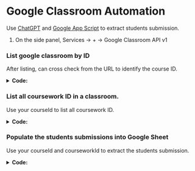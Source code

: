 # Google Classroom Automation

Use [ChatGPT](https://chatgpt.com/) and [Google App Script](https://script.google.com/) to extract students submission.

1. On the side panel, Services -> + -> Google Classroom API v1

### List google classroom by ID

After listing, can cross check from the URL to identify the course ID.

<details style="margin-bottom: 20px;">
  <summary><span style="font-weight: bold;">Code:</span></summary>

```js
function listGoogleClassroomIds() {
  try {
    // Enable the Classroom API in your Google Apps Script project before running this
    const courses = Classroom.Courses.list();
    
    if (!courses.courses || courses.courses.length === 0) {
      Logger.log('No courses found.');
      return;
    }

    Logger.log('Google Classroom IDs:');
    courses.courses.forEach(course => {
      Logger.log(`Course Name: ${course.name}, ID: ${course.id}, URL: ${course.alternateLink}`);
    });
  } catch (error) {
    Logger.log(`Error: ${error.message}`);
  }
}
```
</details>

### List all coursework ID in a classroom.

Use your courseId to list all coursework ID.

<details style="margin-bottom: 20px;">
  <summary><span style="font-weight: bold;">Code:</span></summary>

```js
function listCourseworkSubmissions() {
  courseId = 760178803083
  try {
    // Fetch all courseworks for the given course ID
    const courseWorks = Classroom.Courses.CourseWork.list(courseId);

    if (!courseWorks.courseWork || courseWorks.courseWork.length === 0) {
      Logger.log('No courseworks found for this course.');
      return;
    }

    Logger.log(`Courseworks for Course ID: ${courseId}`);
    courseWorks.courseWork.forEach(courseWork => {
      Logger.log(`Coursework Title: ${courseWork.title}, ID: ${courseWork.id}`);

    });
  } catch (error) {
    Logger.log(`Error: ${error.message}`);
  }
}
```
</details>

### Populate the students submissions into Google Sheet

Use your courseId and courseworkId to extract the students submission.

<details style="margin-bottom: 20px;">
  <summary><span style="font-weight: bold;">Code:</span></summary>

```js
function listSubmissionsForCourseworkToNewSheet() {
  courseId = 760178803083;
  courseworkId = 760178803117;
  try {
    // Create a new Google Sheet
    const spreadsheet = SpreadsheetApp.create(`Submissions for Coursework ${courseworkId}`);
    const sheet = spreadsheet.getActiveSheet();
    sheet.appendRow(['First Name', 'Last Name', 'Full Name', 'Email', 'Submission Date', 'Submission State', 'Attachment Link']); // Add headers

    // Fetch submissions for the given coursework ID
    const submissions = Classroom.Courses.CourseWork.StudentSubmissions.list(courseId, courseworkId);

    if (!submissions.studentSubmissions || submissions.studentSubmissions.length === 0) {
      Logger.log(`No submissions found for coursework ID: ${courseworkId}`);
      return;
    }

    Logger.log(`Submissions for Coursework ID: ${courseworkId}`);
    submissions.studentSubmissions.forEach(submission => {
      const student = Classroom.UserProfiles.get(submission.userId); // Fetch student details
      const firstName = student.name.givenName;
      const lastName = student.name.familyName;
      const fullName = student.name.fullName;
      const studentEmail = student.emailAddress;
      const submissionDate = submission.updateTime || 'N/A';
      const submissionState = submission.state || 'N/A';
      const attachmentLink = submission.assignmentSubmission?.attachments?.[0]?.driveFile?.alternateLink || 'No attachment';

      // Log the details
      Logger.log(`First Name: ${firstName}, Last Name: ${lastName}, Full Name: ${fullName}, Email: ${studentEmail}, Submission Date: ${submissionDate}, Submission State: ${submissionState}, Attachment Link: ${attachmentLink}`);

      // Append the details to the sheet
      sheet.appendRow([firstName, lastName, fullName, studentEmail, submissionDate, submissionState, attachmentLink]);
    });

    // Display the link to the new spreadsheet
    const spreadsheetUrl = spreadsheet.getUrl();
    Logger.log(`Spreadsheet created: ${spreadsheetUrl}`);
  } catch (error) {
    Logger.log(`Error: ${error.message}`);
  }
}
```
</details>
